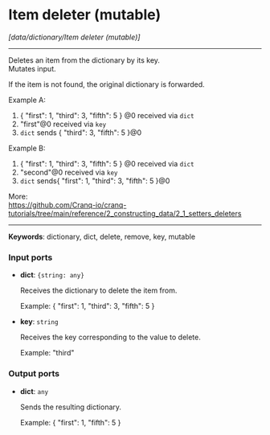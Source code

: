 # Item deleter (mutable)

_[data/dictionary/Item deleter (mutable)]_

---

Deletes an item from the dictionary by its key.  
Mutates input.  
  
If the item is not found, the original dictionary is forwarded.  
  
Example A:  
1. { "first": 1, "third": 3, "fifth": 5 } @0 received via `dict`  
2. "first"@0 received via `key`  
3. `dict` sends { "third": 3, "fifth": 5 }@0  
  
Example B:  
1. { "first": 1, "third": 3, "fifth": 5 } @0 received via `dict`  
2. "second"@0 received via `key`  
3. `dict` sends{ "first": 1, "third": 3, "fifth": 5 }@0  
  
More:  
https://github.com/Cranq-io/cranq-tutorials/tree/main/reference/2_constructing_data/2_1_setters_deleters  

---

__Keywords__: dictionary, dict, delete, remove, key, mutable

### Input ports

* __dict__: ` {string: any} `

    Receives the dictionary to delete the item from.
    
    Example:
    { "first": 1, "third": 3, "fifth": 5 }


* __key__: ` string `

    Receives the key corresponding to the value to delete.
    
    Example:
    "third"

### Output ports

* __dict__: ` any `

    Sends the resulting dictionary.
    
    Example:
    { "first": 1, "fifth": 5 }

